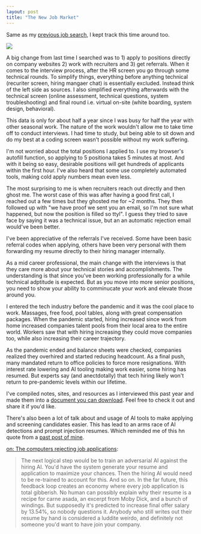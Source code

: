```yaml
---
layout: post
title: "The New Job Market"
---
```


Same as my [previous job search](https://allthroughthenight.github.io/2021/03/01/my-interviewing-success.html), I kept track this time around too.

![]({{site.baseurl}}/assets/2024-11-01-the-new-job-market/2024-job-search-01.png)

A big change from last time I searched was to 1) apply to positions directly on company websites 2) work with recruiters and 3) get referrals. When it comes to the interview process, after the HR screen you go through some technical rounds. To simplify things, everything before anything technical (recuriter screen, hiring mangaer chat) is essentially excluded. Instead think of the left side as sources. I also simplified everything afterwards with the technical screen (online assessment, technical questions, system troubleshooting) and final round i.e. virtual on-site (white boarding, system design, behavioral).

This data is only for about half a year since I was busy for half the year with other seasonal work. The nature of the work wouldn't allow me to take time off to conduct interviews. I had time to study, but being able to sit down and do my best at a coding screen wasn't possible without my work suffering.

I'm not worried about the total positions I applied to. I use my browser's autofill function, so applying to 5 positiona takes 5 minutes at most. And with it being so easy, desirable positions will get hundreds of applicants within the first hour. I've also heard that some use completely automated tools, making cold apply numbers mean even less.

The most surprising to me is when recruiters reach out directly and then ghost me. The worst case of this was after having a good first call, I reached out a few times but they ghosted me for ~2 months. They then followed up with "we have proof we sent you an email, so I'm not sure what happened, but now the position is filled so ttyl". I guess they tried to save face by saying it was a technical issue, but an an automatic rejection email would've been better.

I've been appreciative of the referrals I've received. Some have been basic referral codes when applying, others have been very personal with them forwarding my resume directly to their hiring manager internally.

As a mid career professional, the main change with the interviews is that they care more about your technical stories and accomplishments. The understanding is that since you've been working professionally for a while technical adptitude is expected. But as you move into more senior positions, you need to show your ability to comminucate your work and elevate those around you.

I entered the tech industry before the pandemic and it was the cool place to work. Massages, free food, pool tables, along with great compensation packages. When the pandemic started, hiring increased since work from home increased companies talent pools from their local area to the entire world. Workers saw that with hiring increasing they could move companies too, while also increasing their career trajectory. 

As the pandemic ended and balance sheets were checked, companies realized they overhired and started reducing headcount. As a final push, many mandated return to office policies to force more resignations. With interest rate lowering and AI tooling making work easier, some hiring has resumed. But experts say (and anectdotally) that tech hiring likely won't return to pre-pandemic levels within our lifetime.

I've compiled notes, sites, and resources as I interviewed this past year and made them into a [document you can download](/assets/2024-11-01-the-new-job-market/interview-prep-guide-01.pdf). Feel free to check it out and share it if you'd like.

There's also been a lot of talk about and usage of AI tools to make applying and screening candidates easier. This has lead to an arms race of AI detections and prompt injection resumes. Which reminded me of this hn quote from a [past post of mine]({{site.baseurl}}/2022/01/01/what-i-learned-this-year.html).

[on: The computers rejecting job applications](https://news.ycombinator.com/item?id=26065594):
> The next logical step would be to train an adversarial AI against the hiring AI. You'd have the system generate your resume and application to maximize your chances. Then the hiring AI would need to be re-trained to account for this. And so on.
> In the far future, this feedback loop creates an economy where every job application is total gibberish. No human can possibly explain why their resume is a recipe for carne asada, an excerpt from Moby Dick, and a bunch of windings. But supposedly it's predicted to increase final offer salary by 13.54%, so nobody questions it. Anybody who still writes out their resume by hand is considered a luddite weirdo, and definitely not someone you'd want to have join your company. 